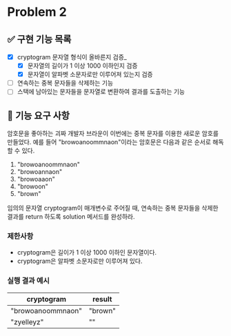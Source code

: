 # Problem 2

## ✅ 구현 기능 목록

- [x] cryptogram 문자열 형식이 올바른지 검증_
    - [x] 문자열의 길이가 1 이상 1000 이하인지 검증
    - [x] 문자열이 알파벳 소문자로만 이루어져 있는지 검증
- [ ] 연속하는 중복 문자들을 삭제하는 기능
- [ ] 스택에 남아있는 문자들을 문자열로 변환하여 결과를 도출하는 기능

## 🚀 기능 요구 사항

암호문을 좋아하는 괴짜 개발자 브라운이 이번에는 중복 문자를 이용한 새로운 암호를 만들었다. 예를 들어 "browoanoommnaon"이라는 암호문은 다음과 같은 순서로 해독할 수 있다.

1. "browoanoommnaon"
2. "browoannaon"
3. "browoaaon"
4. "browoon"
5. "brown"

임의의 문자열 cryptogram이 매개변수로 주어질 때, 연속하는 중복 문자들을 삭제한 결과를 return 하도록 solution 메서드를 완성하라.

### 제한사항

- cryptogram은 길이가 1 이상 1000 이하인 문자열이다.
- cryptogram은 알파벳 소문자로만 이루어져 있다.

### 실행 결과 예시

| cryptogram | result |
| --- | --- |
| "browoanoommnaon" | "brown" |
| "zyelleyz" | "" |
